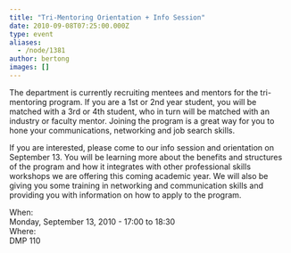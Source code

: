 ```yaml
---
title: "Tri-Mentoring Orientation + Info Session"
date: 2010-09-08T07:25:00.000Z
type: event
aliases:
  - /node/1381
author: bertong
images: []
---
```


<div class="field field-name-body field-type-text-with-summary field-label-hidden"><div class="field-items"><div class="field-item even"><p>The department is currently recruiting mentees and mentors for the tri-mentoring program. If you are a 1st or 2nd year student, you will be matched with a 3rd or 4th student, who in turn will be matched with an industry or faculty mentor.  Joining the program is a great way for you to hone your communications, networking and job search skills.</p>
<p>If you are interested, please come to our info session and orientation on September 13.  You will be learning more about the benefits and structures of the program and how it integrates with other professional skills workshops we are offering this coming academic year.  We will also be giving you some training in networking and communication skills and providing you with information on how to apply to the program.  </p>
</div></div></div><div class="field field-name-field-dates field-type-datetime field-label-above"><div class="field-label">When:&#xA0;</div><div class="field-items"><div class="field-item even"><span class="date-display-single">Monday, September 13, 2010 - <span class="date-display-range"><span class="date-display-start">17:00</span> to <span class="date-display-end">18:30</span></span></span></div></div></div><div class="field field-name-field-location field-type-text field-label-above"><div class="field-label">Where:&#xA0;</div><div class="field-items"><div class="field-item even">DMP 110</div></div></div>    <footer>
          </footer>